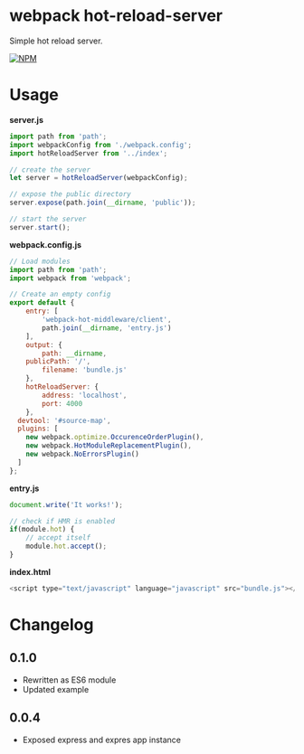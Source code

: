 # webpack hot-reload-server

Simple hot reload server.

[![NPM](https://nodei.co/npm/hot-reload-server.png?compact=true)](https://nodei.co/npm/hot-reload-server/)

# Usage

**server.js**

````js
import path from 'path';
import webpackConfig from './webpack.config';
import hotReloadServer from '../index';

// create the server
let server = hotReloadServer(webpackConfig);

// expose the public directory
server.expose(path.join(__dirname, 'public'));

// start the server
server.start();
````

**webpack.config.js**

````js
// Load modules
import path from 'path';
import webpack from 'webpack';

// Create an empty config
export default {
	entry: [
		'webpack-hot-middleware/client',
		path.join(__dirname, 'entry.js')
	],
	output: {
		path: __dirname,
    publicPath: '/',
		filename: 'bundle.js'
	},
	hotReloadServer: {
		address: 'localhost',
		port: 4000
	},
  devtool: '#source-map',
  plugins: [
    new webpack.optimize.OccurenceOrderPlugin(),
    new webpack.HotModuleReplacementPlugin(),
    new webpack.NoErrorsPlugin()
  ]
};
````

**entry.js**

````js
document.write('It works!');

// check if HMR is enabled
if(module.hot) {
    // accept itself
    module.hot.accept();
}
````

**index.html**

````js
<script type="text/javascript" language="javascript" src="bundle.js"></script>
````

# Changelog

## 0.1.0
 - Rewritten as ES6 module
 - Updated example

## 0.0.4
 - Exposed express and expres app instance
